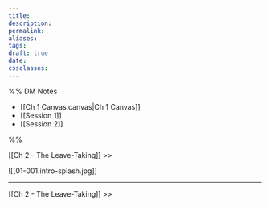 ```yaml
---
title: 
description: 
permalink: 
aliases: 
tags: 
draft: true
date: 
cssclasses:
---
```

%% DM Notes

- [[Ch 1 Canvas.canvas|Ch 1 Canvas]] 
- [[Session 1]] 
- [[Session 2]] 

%%

[[Ch 2 - The Leave-Taking]] >>

![[01-001.intro-splash.jpg]] 

--- 

[[Ch 2 - The Leave-Taking]] >>